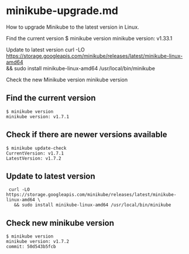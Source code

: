 # minikube-upgrade.md
How to upgrade Minikube to the latest version in Linux.

Find the current version
$ minikube version
minikube version: v1.33.1

Update to latest version
curl -LO https://storage.googleapis.com/minikube/releases/latest/minikube-linux-amd64 \
   && sudo install minikube-linux-amd64 /usr/local/bin/minikube


Check the new Minikube version
minikube version

## Find the current version

```
$ minikube version
minikube version: v1.7.1
```

## Check if there are newer versions available

```
$ minikube update-check
CurrentVersion: v1.7.1
LatestVersion: v1.7.2
```

## Update to latest version

```
 curl -LO https://storage.googleapis.com/minikube/releases/latest/minikube-linux-amd64 \
   && sudo install minikube-linux-amd64 /usr/local/bin/minikube
```

## Check new minikube version

```
$ minikube version
minikube version: v1.7.2
commit: 50d543b5fcb


